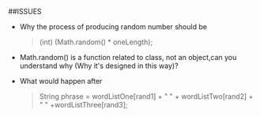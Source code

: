 ##ISSUES
* Why the process of producing random number should be
	> (int) (Math.random() * oneLength);


* Math.random() is a function related to class, not an object,can you understand why (Why it's designed in this way)?

* What would happen after
	> String phrase = wordListOne[rand1] + "&nbsp;" + wordListTwo[rand2] + "&nbsp;" +wordListThree[rand3];